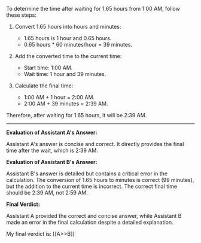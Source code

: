 
To determine the time after waiting for 1.65 hours from 1:00 AM, follow these steps:

1. Convert 1.65 hours into hours and minutes:
   - 1.65 hours is 1 hour and 0.65 hours.
   - 0.65 hours * 60 minutes/hour = 39 minutes.

2. Add the converted time to the current time:
   - Start time: 1:00 AM.
   - Wait time: 1 hour and 39 minutes.

3. Calculate the final time:
   - 1:00 AM + 1 hour = 2:00 AM.
   - 2:00 AM + 39 minutes = 2:39 AM.

Therefore, after waiting for 1.65 hours, it will be 2:39 AM.

---

**Evaluation of Assistant A's Answer:**

Assistant A's answer is concise and correct. It directly provides the final time after the wait, which is 2:39 AM.

**Evaluation of Assistant B's Answer:**

Assistant B's answer is detailed but contains a critical error in the calculation. The conversion of 1.65 hours to minutes is correct (99 minutes), but the addition to the current time is incorrect. The correct final time should be 2:39 AM, not 2:59 AM.

**Final Verdict:**

Assistant A provided the correct and concise answer, while Assistant B made an error in the final calculation despite a detailed explanation.

My final verdict is: [[A>>B]]